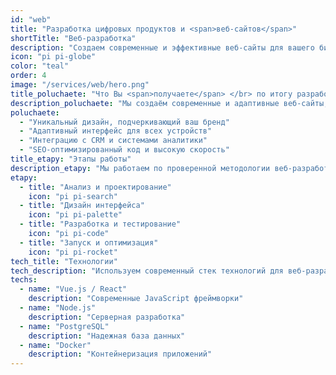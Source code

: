 ```yaml
---
id: "web"
title: "Разработка цифровых продуктов и <span>веб-сайтов</span>"
shortTitle: "Веб-разработка"
description: "Создаем современные и эффективные веб-сайты для вашего бизнеса"
icon: "pi pi-globe"
color: "teal"
order: 4
image: "/services/web/hero.png"
title_poluchaete: "Что Вы <span>получаете</span> </br> по итогу разработки?"
description_poluchaete: "Мы создаём современные и адаптивные веб-сайты, которые помогут вашему бизнесу:"
poluchaete:
  - "Уникальный дизайн, подчеркивающий ваш бренд"
  - "Адаптивный интерфейс для всех устройств"
  - "Интеграцию с CRM и системами аналитики"
  - "SEO-оптимизированный код и высокую скорость"
title_etapy: "Этапы работы"
description_etapy: "Мы работаем по проверенной методологии веб-разработки"
etapy:
  - title: "Анализ и проектирование"
    icon: "pi pi-search"
  - title: "Дизайн интерфейса"
    icon: "pi pi-palette"
  - title: "Разработка и тестирование"
    icon: "pi pi-code"
  - title: "Запуск и оптимизация"
    icon: "pi pi-rocket"
tech_title: "Технологии"
tech_description: "Используем современный стек технологий для веб-разработки"
techs:
  - name: "Vue.js / React"
    description: "Современные JavaScript фреймворки"
  - name: "Node.js"
    description: "Серверная разработка"
  - name: "PostgreSQL"
    description: "Надежная база данных"
  - name: "Docker"
    description: "Контейнеризация приложений"
---
```

